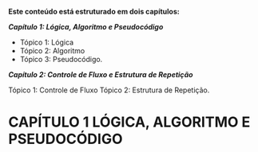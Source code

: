 **Este conteúdo está estruturado em dois capítulos:**

***Capítulo 1: Lógica, Algoritmo e Pseudocódigo***
<ul>
<li>Tópico 1: Lógica</li>
<li>Tópico 2: Algoritmo</li>
<li>Tópico 3: Pseudocódigo.</li>
</ul>

***Capítulo 2: Controle de Fluxo e Estrutura de Repetição***

Tópico 1: Controle de Fluxo
Tópico 2: Estrutura de Repetição.

<h1>CAPÍTULO 1
LÓGICA, ALGORITMO E PSEUDOCÓDIGO</h1>
